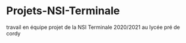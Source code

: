 # Projets-NSI-Terminale
travail en équipe projet de la NSI Terminale 2020/2021 au lycée pré de cordy
